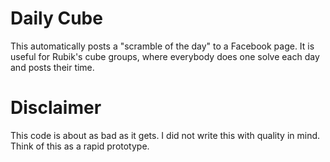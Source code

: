 # Daily Cube

This automatically posts a "scramble of the day" to a Facebook page. It is useful for Rubik's cube groups, where everybody does one solve each day and posts their time.

# Disclaimer

This code is about as bad as it gets. I did not write this with quality in mind. Think of this as a rapid prototype.
